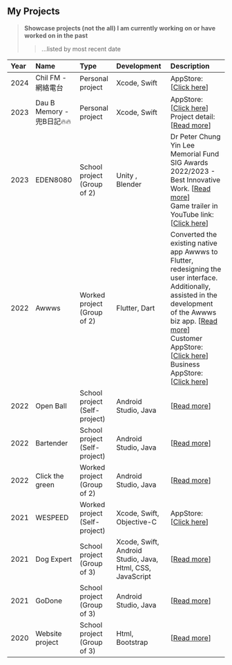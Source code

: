 ## My Projects
> **Showcase projects (not the all) I am currently working on or have worked on in the past** 
>
>   > ...listed by most recent date


| Year | Name | Type | Development | Description |
| :- | :----| :-----| :----- | :----------- |
| 2024 | Chil FM - 網絡電台  | Personal project | Xcode, Swift | AppStore: [[Click here](https://apps.apple.com/hk/app/chil-fm/id6738116276)] |
| 2023 |Dau B Memory - 兜B日記🔥🔥 | Personal project | Xcode, Swift | AppStore: [[Click here](https://apps.apple.com/hk/app/dau-b-memory/id6476182093)] <br>Project detail: [[Read more](/DauBMemory/DauBMemory_README.md)] |
| 2023 | EDEN8080 | School project (Group of 2) | Unity , Blender | Dr Peter Chung Yin Lee Memorial Fund SIG Awards 2022/2023 - Best Innovative Work. [[Read more](https://www.playfulmedia.hk/2023/artworks-detail/game-eden8080.html)]<br> Game trailer in YouTube link: [[Click here](https://youtu.be/5Dsd2Sdq3mw)]  |
| 2022 | Awwws | Worked project (Group of 2) | Flutter, Dart | Converted the existing native app Awwws to Flutter, redesigning the user interface. Additionally, assisted in the development of the Awwws biz app. [[Read more](/Awwws/Awwws_README.md)] <br> Customer AppStore: [[Click here](https://apps.apple.com/hk/app/awwws/id1526656294)] <br> Business AppStore: [[Click here](https://apps.apple.com/hk/app/awwws-biz/id1658239061)]|
| 2022  | Open Ball | School project (Self-project) | Android Studio, Java| [[Read more](/OpenBall/OpenBall_README.md)] |
| 2022  | Bartender| School project (Self-project)  | Android Studio, Java|[[Read more](/Bartender/Bartender_README.md)] |
| 2022  | Click the green | Worked project (Group of 2) | Android Studio, Java|[[Read more](/ClickTheGreen/ClickTheGreen_README.md)] |
| 2021  | WESPEED | Worked project (Self-project)  | Xcode, Swift, Objective-C|AppStore: [[Click here](https://apps.apple.com/hk/app/wespeed-%E9%A6%99%E6%B8%AF%E6%99%BA%E6%85%A7%E4%BA%A4%E9%80%9A%E5%87%BA%E8%A1%8C/id1151418159)] |
| 2021  | Dog Expert | School project (Group of 3) | Xcode, Swift, Android Studio, Java, Html, CSS, JavaScript |[[Read more](/DogExpert/DogExpert_README.md)] |
| 2021  | GoDone | School project (Group of 3) | Android Studio, Java |[[Read more](/GoDone/GoDone_README.md)] |
| 2020  | Website project | School project (Group of 3) | Html, Bootstrap  |[[Read more](/WebsiteProject/WebsiteProject_README.md)] |